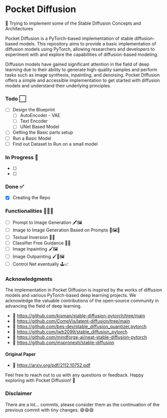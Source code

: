 # Pocket Diffusion

:pinched_fingers: Trying to implement some of the Stable Diffusion Concepts and Architectures

Pocket Diffusion is a PyTorch-based implementation of stable diffusion-based models. This repository aims to provide a basic implementation of diffusion models using PyTorch, allowing researchers and developers to experiment with and explore the capabilities of diffusion-based modeling.

Diffusion models have gained significant attention in the field of deep learning due to their ability to generate high-quality samples and perform tasks such as image synthesis, inpainting, and denoising. Pocket Diffusion offers a simple and accessible implementation to get started with diffusion models and understand their underlying principles.


### Todo ⬜️ 
- [ ] Design the Blueprint
  - [ ] AutoEncoder - VAE
  - [ ] Text Encoder
  - [ ] UNet Based Model
- [ ] Getting the Basic parts setup
- [ ] Run a Basic Model
- [ ] Find out Dataset to Run on a small model
### In Progress 🚧

- [ ] 
- [ ] 

### Done ✅

- [x] Creating the Repo



### Functionalities 🧩🔧🎨

- [ ] Prompt to Image Generation 🖋️🖼️
- [ ] Image to Image Generation Based on Prompts 🔄🖼️🔄
- [ ] Textual Inversion 🔀📝
- [ ] Classifier Free Guidance 🎯🆓
- [ ] Image Inpainting 🖌️🖼️
- [ ] Image Outpainting 🖌️🔲🖼️
- [ ] Control Net eventually 🕹️📈

### Acknowledgments

The implementation in Pocket Diffusion is inspired by the works of diffusion models and various PyTorch-based deep learning projects. We acknowledge the valuable contributions of the open-source community in advancing the field of deep learning.


- 🔗 https://github.com/kjsman/stable-diffusion-pytorch/tree/main
- 🔗 https://github.com/CompVis/latent-diffusion/tree/main
- 🔗 https://github.com/bes-dev/stable_diffusion_quantizer.pytorch
- 🔗 https://github.com/lwb2099/stable_diffusion_pytorch
- 🔗 https://github.com/mindforge-ai/neat-stable-diffusion-pytorch
- 🔗 https://github.com/mspronesti/stable-diffusion
#### Original Paper
- 🔗 https://arxiv.org/pdf/2112.10752.pdf

Feel free to reach out to us with any questions or feedback. Happy exploring with Pocket Diffusion! 🚀


### Disclaimer

There are a lot... commits, please consider them as the continuation of the previous commit with tiny changes. 😄😄😄
